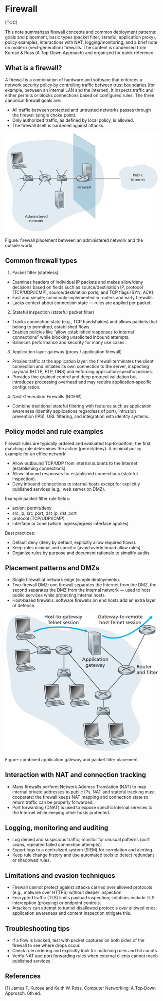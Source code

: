 
# Firewall

[TOC]

This note summarizes firewall concepts and common deployment patterns: goals and placement, basic types (packet filter, stateful, application proxy), policy examples, interactions with NAT, logging/monitoring, and a brief note on modern (next‑generation) firewalls. The content is condensed from Kurose & Ross (A Top‑Down Approach) and organized for quick reference.

## What is a firewall?

A firewall is a combination of hardware and software that enforces a network security policy by controlling traffic between trust boundaries (for example, between an internal LAN and the Internet). It inspects traffic and either permits or blocks connections based on configured rules. The three canonical firewall goals are:

- All traffic between protected and untrusted networks passes through the firewall (single choke point).
- Only authorized traffic, as defined by local policy, is allowed.
- The firewall itself is hardened against attacks.

![firewall](res/firewall.png)

Figure: firewall placement between an administered network and the outside world.

## Common firewall types

1. Packet filter (stateless)

- Examines headers of individual IP packets and makes allow/deny decisions based on fields such as source/destination IP, protocol (TCP/UDP/ICMP), source/destination ports, and TCP flags (SYN, ACK).
- Fast and simple; commonly implemented in routers and early firewalls.
- Lacks context about connection state — rules are applied per packet.

2. Stateful inspection (stateful packet filter)

- Tracks connection state (e.g., TCP handshakes) and allows packets that belong to permitted, established flows.
- Enables policies like “allow established responses to internal connections” while blocking unsolicited inbound attempts.
- Balances performance and security for many use cases.

3. Application‑layer gateway (proxy / application firewall)

- Proxies traffic at the application layer: the firewall terminates the client connection and initiates its own connection to the server, inspecting payload (HTTP, FTP, DNS) and enforcing application‑specific policies.
- Provides fine‑grained control and deep protocol validation but introduces processing overhead and may require application‑specific configuration.

4. Next‑Generation Firewalls (NGFW)

- Combine traditional stateful filtering with features such as application awareness (identify applications regardless of port), intrusion prevention (IPS), URL filtering, and integration with identity systems.

## Policy model and rule examples

Firewall rules are typically ordered and evaluated top‑to‑bottom; the first matching rule determines the action (permit/deny). A minimal policy example for an office network:

- Allow outbound TCP/UDP from internal subnets to the Internet (establishing connections).
- Allow inbound responses for established connections (stateful inspection).
- Deny inbound connections to internal hosts except for explicitly published services (e.g., web server on DMZ).

Example packet‑filter rule fields:

- action: permit/deny
- src_ip, src_port, dst_ip, dst_port
- protocol (TCP/UDP/ICMP)
- interface or zone (which ingress/egress interface applies)

Best practices:

- Default deny (deny by default, explicitly allow required flows).
- Keep rules minimal and specific (avoid overly broad allow rules).
- Organize rules by purpose and document rationale to simplify audits.

## Placement patterns and DMZs

- Single firewall at network edge (simple deployments).
- Two‑firewall DMZ: one firewall separates the Internet from the DMZ, the second separates the DMZ from the internal network — used to host public services while protecting internal hosts.
- Host‑based firewalls: software firewalls on end hosts add an extra layer of defense.

![firewall_gate](res/firewall_gate.png)

Figure: combined application gateway and packet filter placement.

## Interaction with NAT and connection tracking

- Many firewalls perform Network Address Translation (NAT) to map internal private addresses to public IPs. NAT and stateful tracking must cooperate: the firewall keeps NAT mapping and connection state so return traffic can be properly forwarded.
- Port forwarding (DNAT) is used to expose specific internal services to the Internet while keeping other hosts protected.

## Logging, monitoring and auditing

- Log denied and suspicious traffic; monitor for unusual patterns (port scans, repeated failed connection attempts).
- Export logs to a centralized system (SIEM) for correlation and alerting.
- Keep rule change history and use automated tools to detect redundant or shadowed rules.

## Limitations and evasion techniques

- Firewall cannot protect against attacks carried over allowed protocols (e.g., malware over HTTPS) without deeper inspection.
- Encrypted traffic (TLS) limits payload inspection; solutions include TLS interception (proxying) or endpoint controls.
- Attackers can attempt to tunnel disallowed protocols over allowed ones; application awareness and content inspection mitigate this.

## Troubleshooting tips

- If a flow is blocked, test with packet captures on both sides of the firewall to see where drops occur.
- Check rule ordering and explicitly look for matching rules and hit counts.
- Verify NAT and port forwarding rules when external clients cannot reach published services.

## References

[1] James F. Kurose and Keith W. Ross. Computer Networking: A Top‑Down Approach. 6th ed.
